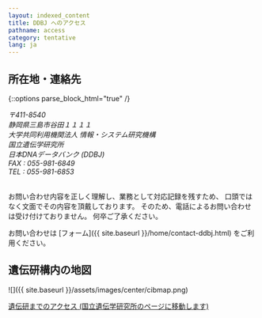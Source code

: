 ```yaml
---
layout: indexed_content
title: DDBJ へのアクセス
pathname: access
category: tentative
lang: ja
---
```


## 所在地・連絡先 <a name="ddbj-location"></a>

{::options parse_block_html="true" /}
<address>

〒411-8540  
静岡県三島市谷田１１１１  
大学共同利用機関法人 情報・システム研究機構  
国立遺伝学研究所  
日本DNAデータバンク (DDBJ)  
FAX : 055-981-6849  
TEL : 055-981-6853

</address><br>
お問い合わせ内容を正しく理解し、業務として対応記録を残すため、  
口頭ではなく文面でその内容を頂戴しております。  
そのため、電話によるお問い合わせは受け付けておりません。  
何卒ご了承ください。

お問い合わせは [フォーム]({{ site.baseurl }}/home/contact-ddbj.html) をご利用ください。

## 遺伝研構内の地図 <a name="cibmap"></a>

![]({{ site.baseurl }}/assets/images/center/cibmap.png)

[遺伝研までのアクセス (国立遺伝学研究所のページに移動します)](http://www.nig.ac.jp/nig/ja/about-nig/access_ja)
